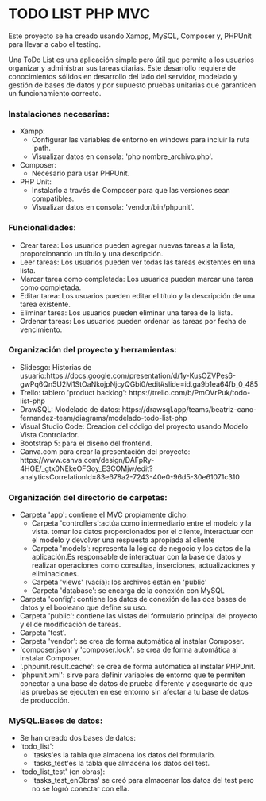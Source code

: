 <h1>TODO LIST PHP MVC</H1>

<p>Este proyecto se ha creado usando Xampp, MySQL, Composer y, PHPUnit para llevar a cabo el testing.</p>

<p>Una ToDo List es una aplicación simple pero útil que permite a los usuarios organizar y administrar sus tareas diarias. Este desarrollo requiere
 de conocimientos sólidos en desarrollo del lado del servidor, modelado y gestión de bases de datos y por supuesto pruebas unitarias que garanticen un funcionamiento correcto.</p>

<h3>Instalaciones necesarias:</h3>
    <ul>
        <li>Xampp:
            <ul>
              <li>Configurar las variables de entorno en windows para incluir la ruta 'path.</li>
              <li>Visualizar datos en consola: 'php nombre_archivo.php'.</li>
            </ul>
         </li>
        <li>Composer:
            <ul>
              <li>Necesario para usar PHPUnit.</li>
            </ul>
         </li>
        <li>PHP Unit:
            <ul>
              <li>Instalarlo a través de Composer para que las versiones sean compatibles.</li>
              <li>Visualizar datos en consola: 'vendor/bin/phpunit'.</li>
            </ul>
        </li>
    </ul>

<h3>Funcionalidades:</h3>
    <ul>
        <li>Crear tarea: Los usuarios pueden agregar nuevas tareas a la lista, proporcionando un título y una descripción.</li>
        <li>Leer tareas: Los usuarios pueden ver todas las tareas existentes en una lista.</li>
        <li>Marcar tarea como completada: Los usuarios pueden marcar una tarea como completada.</li>
        <li>Editar tarea: Los usuarios pueden editar el título y la descripción de una tarea existente.</li>
        <li>Eliminar tarea: Los usuarios pueden eliminar una tarea de la lista.</li>
        <li>Ordenar tareas: Los usuarios pueden ordenar las tareas por fecha de vencimiento.</li>
    </ul>

<h3>Organización del proyecto y herramientas:</h3>
    <ul>
        <li>Slidesgo: Historias de usuario:https://docs.google.com/presentation/d/1y-KusOZVPes6-gwPq6Qn5U2M1StOaNkojpNjcyQGbi0/edit#slide=id.ga9b1ea64fb_0_485</li>
        <li>Trello: tablero 'product backlog': https://trello.com/b/PmOVrPuk/todo-list-php</li>
        <li>DrawSQL: Modelado de datos: https://drawsql.app/teams/beatriz-cano-fernandez-team/diagrams/modelado-todo-list-php</li>
        <li>Visual Studio Code: Creación del código del proyecto usando Modelo Vista Controlador.</li>   
        <li>Bootstrap 5: para el diseño del frontend.</li>   
        <li>Canva.com para crear la presentación del proyecto: https://www.canva.com/design/DAFpRy-4HGE/_gtx0NEkeOFGoy_E3COMjw/edit?analyticsCorrelationId=83e678a2-7243-40e0-96d5-30e61071c310</li>
    </ul>

<h3>Organización del directorio de carpetas:</h3>
    <ul>
        <li>Carpeta 'app': contiene el MVC propiamente dicho:
           <ul>
             <li>Carpeta 'controllers':actúa como intermediario entre el modelo y la vista. tomar los datos proporcionados por el cliente, interactuar con el modelo y devolver una respuesta apropiada 
             al cliente </li>
             <li>Carpeta 'models': representa la lógica de negocio y los datos de la aplicación.Es responsable de interactuar con la base de datos y realizar operaciones como consultas, inserciones, 
             actualizaciones y eliminaciones.</li>
             <li>Carpeta 'views' (vacía): los archivos están en 'public'</li>
             <li>Carpeta 'database': se encarga de la conexión con MySQL</li>
           </ul>
        </li>
        <li>Carpeta 'config': contiene los datos de conexión de las dos bases de datos y el booleano que define su uso.</li>
        <li>Carpeta 'public': contiene las vistas del formulario principal del proyecto y el de modificación de tareas.</li>
        <li>Carpeta 'test'.</li>
        <li>Carpeta 'vendor': se crea de forma automática al instalar Composer.</li>
        <li>'composer.json' y 'composer.lock': se crea de forma automática al instalar Composer.</li>
        <li>'.phpunit.result.cache': se crea de forma autómatica al instalar PHPUnit.</li>
        <li>'phpunit.xml': sirve para definir variables de entorno que te permiten conectar a una base de datos de prueba diferente
        y asegurarte de que las pruebas se ejecuten en ese entorno sin afectar a tu base de datos de producción.</li>
    </ul>

<h3>MySQL.Bases de datos:</h3>
<ul>
<li>Se han creado dos bases de datos:
    <li>'todo_list':
        <ul>
          <li>'tasks'es la tabla que almacena los datos del formulario.</li>
          <li>'tasks_test'es la tabla que almacena los datos del test.</li>
        </ul>
    </li>
    <li>'todo_list_test' (en obras):
        <ul>
          <li>'tasks_test_enObras' se creó para almacenar los datos del test pero no se logró conectar con ella.</li>
        </ul>
    </li>
</li>
</ul>
